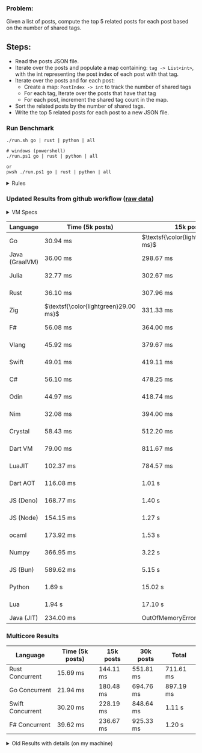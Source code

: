 ### Problem:

Given a list of posts, compute the top 5 related posts for each post based on the number of shared tags.

## Steps:

-   Read the posts JSON file.
-   Iterate over the posts and populate a map containing: `tag -> List<int>`, with the int representing the post index of each post with that tag.
-   Iterate over the posts and for each post:
    -   Create a map: `PostIndex -> int` to track the number of shared tags
    -   For each tag, Iterate over the posts that have that tag
    -   For each post, increment the shared tag count in the map.
-   Sort the related posts by the number of shared tags.
-   Write the top 5 related posts for each post to a new JSON file.

### Run Benchmark

```
./run.sh go | rust | python | all

# windows (powershell)
./run.ps1 go | rust | python | all

or
pwsh ./run.ps1 go | rust | python | all
```

<details>
<summary> Rules </summary>

<h3>No:</h3>

-   FFI (including assembly inlining)
-   Unsafe code blocks
-   Custom benchmarking
-   Disabling runtime checks (bounds etc)
-   Specific hardware targeting

<h3>Must:</h3>

-   Support up to 100,000 posts
-   Parse json at runtime
-   Not hardcode number of posts
-   Support up to 100 tags
-   Use a stable release of the compiler/runtime
-   Represent tags as strings
</details>

### Updated Results from github workflow ([raw data](https://github.com/jinyus/related_post_gen/blob/main/raw_results.md))

<details>
<summary> VM Specs </summary>
NB: The benchmark runs on the free tier of github workflow.

-   CPU: 2 vCPUs
-   RAM: 7GB
-   OS: Ubuntu 22.04

[Source](https://docs.github.com/en/actions/using-github-hosted-runners/about-github-hosted-runners/about-github-hosted-runners#supported-runners-and-hardware-resources)

</details>

| Language       | Time (5k posts)                       | 15k posts                              | 30k posts                              | Total   |
| -------------- | ------------------------------------- | -------------------------------------- | -------------------------------------- | ------- |
| Go             | 30.94 ms                              | $\textsf{\color{lightgreen}256.98 ms}$ | $\textsf{\color{lightgreen}998.54 ms}$ | 1.29 s  |
| Java (GraalVM) | 36.00 ms                              | 298.67 ms                              | 1.16 s                                 | 1.50 s  |
| Julia          | 32.77 ms                              | 302.67 ms                              | 1.18 s                                 | 1.52 s  |
| Rust           | 36.10 ms                              | 307.96 ms                              | 1.27 s                                 | 1.62 s  |
| Zig            | $\textsf{\color{lightgreen}29.00 ms}$ | 331.33 ms                              | 1.30 s                                 | 1.66 s  |
| F#             | 56.08 ms                              | 364.00 ms                              | 1.39 s                                 | 1.81 s  |
| Vlang          | 45.92 ms                              | 379.67 ms                              | 1.45 s                                 | 1.88 s  |
| Swift          | 49.01 ms                              | 419.11 ms                              | 1.63 s                                 | 2.10 s  |
| C#             | 56.10 ms                              | 478.25 ms                              | 1.82 s                                 | 2.36 s  |
| Odin           | 44.97 ms                              | 418.74 ms                              | 1.99 s                                 | 2.45 s  |
| Nim            | 32.08 ms                              | 394.00 ms                              | 2.09 s                                 | 2.52 s  |
| Crystal        | 58.43 ms                              | 512.20 ms                              | 2.02 s                                 | 2.59 s  |
| Dart VM        | 79.00 ms                              | 811.67 ms                              | 2.74 s                                 | 3.63 s  |
| LuaJIT         | 102.37 ms                             | 784.57 ms                              | 2.91 s                                 | 3.80 s  |
| Dart AOT       | 116.08 ms                             | 1.01 s                                 | 3.97 s                                 | 5.10 s  |
| JS (Deno)      | 168.77 ms                             | 1.40 s                                 | 4.40 s                                 | 5.96 s  |
| JS (Node)      | 154.15 ms                             | 1.27 s                                 | 4.70 s                                 | 6.13 s  |
| ocaml          | 173.92 ms                             | 1.53 s                                 | 6.09 s                                 | 7.80 s  |
| Numpy          | 366.95 ms                             | 3.22 s                                 | 13.35 s                                | 16.93 s |
| JS (Bun)       | 589.62 ms                             | 5.15 s                                 | 24.00 s                                | 29.73 s |
| Python         | 1.69 s                                | 15.02 s                                | 60.37 s                                | 77.08 s |
| Lua            | 1.94 s                                | 17.10 s                                | 69.53 s                                | 88.57 s |
| Java (JIT)     | 234.00 ms                             | OutOfMemoryError                       | OutOfMemoryError                       | N/A     |

### Multicore Results

| Language         | Time (5k posts) | 15k posts | 30k posts | Total     |
| ---------------- | --------------- | --------- | --------- | --------- |
| Rust Concurrent  | 15.69 ms        | 144.11 ms | 551.81 ms | 711.61 ms |
| Go Concurrent    | 21.94 ms        | 180.48 ms | 694.76 ms | 897.19 ms |
| Swift Concurrent | 30.20 ms        | 228.19 ms | 848.64 ms | 1.11 s    |
| F# Concurrent    | 39.62 ms        | 236.67 ms | 925.33 ms | 1.20 s    |

<details>
<summary> Old Results with details (on my machine) </summary>

| Language   | Processing Time | Total (+ I/O) | Details                                                                                                                                                                                                                                                                                         |
| ---------- | --------------- | ------------- | ----------------------------------------------------------------------------------------------------------------------------------------------------------------------------------------------------------------------------------------------------------------------------------------------- |
| Rust       | -               | 4.5s          | Initial                                                                                                                                                                                                                                                                                         |
| Rust v2    | -               | 2.60s         | Replace std HashMap with fxHashMap by [phazer99](https://www.reddit.com/r/rust/comments/16plgok/comment/k1rtr4x/?utm_source=share&utm_medium=web2x&context=3)                                                                                                                                   |
| Rust v3    | -               | 1.28s         | Preallocate and reuse map and unstable sort by [vdrmn](https://www.reddit.com/r/rust/comments/16plgok/comment/k1rzo7g/?utm_source=share&utm_medium=web2x&context=3) and [Darksonn](https://www.reddit.com/r/rust/comments/16plgok/comment/k1rzwdx/?utm_source=share&utm_medium=web2x&context=3) |
| Rust v4    | -               | 0.13s         | Use Post index as key instead of Pointer and Binary Heap by [RB5009](https://www.reddit.com/r/rust/comments/16plgok/comment/k1s5ea0/?utm_source=share&utm_medium=web2x&context=3)                                                                                                               |
| Rust v5    | 38ms            | 52ms          | Rm hashing from loop and use vec[count] instead of map[index]count by RB5009                                                                                                                                                                                                                    |
| Rust v6    | 23ms            | 36ms          | Optimized Binary Heap Ops by [scottlamb](https://github.com/jinyus/related_post_gen/pull/12)                                                                                                                                                                                                    |
| Rust Rayon | 9ms             | 22ms          | Parallelize by [masmullin2000](https://github.com/jinyus/related_post_gen/pull/4)                                                                                                                                                                                                               |
| Rust Rayon | 8ms             | 22ms          | Remove comparison out of hot loop                                                                                                                                                                                                                                                               |
| ⠀          | ⠀               | ⠀             | ⠀                                                                                                                                                                                                                                                                                               |
| Go         | -               | 1.5s          | Initial                                                                                                                                                                                                                                                                                         |
| Go v2      | -               | 80ms          | Add rust optimizations                                                                                                                                                                                                                                                                          |
| Go v3      | 56ms            | 70ms          | Use goccy/go-json                                                                                                                                                                                                                                                                               |
| Go v3      | 34ms            | 55ms          | Use generic binaryheap by [DrBlury](https://github.com/jinyus/related_post_gen/pull/7)                                                                                                                                                                                                          |
| Go v4      | 26ms            | 50ms          | Replace binary heap with custom priority queue                                                                                                                                                                                                                                                  |
| Go v5      | 20ms            | 43ms          | Remove comparison out of hot loop                                                                                                                                                                                                                                                               |
| Go Con     | 10ms            | 33ms          | Go concurrency by [tirprox](https://github.com/jinyus/related_post_gen/pull/17) and [DrBlury](https://github.com/jinyus/related_post_gen/pull/8)                                                                                                                                                |
| Go Con v2  | 5ms             | 29ms          | Use arena, use waitgroup, rm binheap by [DrBlury](https://github.com/jinyus/related_post_gen/pull/20)                                                                                                                                                                                           |
| ⠀          | ⠀               | ⠀             | ⠀                                                                                                                                                                                                                                                                                               |
| Python     | -               | 7.81s         | Initial                                                                                                                                                                                                                                                                                         |
| Python v2  | 1.35s           | 1.53s         | Add rust optimizations by [dave-andersen](https://github.com/jinyus/related_post_gen/pull/10)                                                                                                                                                                                                   |
| Numpy      | 0.57s           | 0.85s         | Numpy implementation by [Copper280z](https://github.com/jinyus/related_post_gen/pull/11)                                                                                                                                                                                                        |
| ⠀          | ⠀               | ⠀             | ⠀                                                                                                                                                                                                                                                                                               |
| Crystal    | 50ms            | 96ms          | Inital w/ previous optimizations                                                                                                                                                                                                                                                                |
| Crystal v2 | 33ms            | 72ms          | Replace binary heap with custom priority queue                                                                                                                                                                                                                                                  |
| ⠀          | ⠀               | ⠀             | ⠀                                                                                                                                                                                                                                                                                               |
| Odin       | 110ms           | 397ms         | Ported from golang code                                                                                                                                                                                                                                                                         |
| Odin v2    | 104ms           | 404ms         | Remove comparison out of hot loop                                                                                                                                                                                                                                                               |
| ⠀          | ⠀               | ⠀             | ⠀                                                                                                                                                                                                                                                                                               |
| Dart VM    | 125ms           | 530ms         | Ported frog golang code                                                                                                                                                                                                                                                                         |
| Dart bin   | 274ms           | 360ms         | Compiled executable                                                                                                                                                                                                                                                                             |
| ⠀          | ⠀               | ⠀             | ⠀                                                                                                                                                                                                                                                                                               |
| Vlang      | 339ms           | 560ms         | Ported from golang code                                                                                                                                                                                                                                                                         |
| ⠀          | ⠀               | ⠀             | ⠀                                                                                                                                                                                                                                                                                               |
| Zig        | 80ms            | 110ms         | Provided by [akhildevelops](https://github.com/jinyus/related_post_gen/pull/30)                                                                                                                                                                                                                 |

</details>
